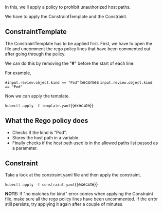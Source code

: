 In this, we'll apply a policy to prohibit unauthorized host paths.

We have to apply the ConstraintTemplate and the Constraint.

## ConstraintTemplate
The ConstraintTemplate has to be applied first.
First, we have to open the file and uncomment the rego policy lines that have been commented out after going through the policy. 

We can do this by removing the "**#**" before the start of each line.

For example, 

`#input.review.object.kind == "Pod"` becomes `input.review.object.kind == "Pod"`

Now we can apply the template.

`kubectl apply -f template.yaml`{{execute}}

## What the Rego policy does
- Checks if the kind is "Pod".
- Stores the host path in a variable.
- Finally checks if the host path used is in the allowed paths list passed as a parameter.
 
## Constraint
Take a look at the constraint.yaml file and then apply the constraint.

`kubectl apply -f constraint.yaml`{{execute}}

**NOTE:** If "no matches for kind" error comes when applying the Constraint file, make sure all the rego policy lines have been uncommented. If the error still persists, try applying it again after a couple of minutes.

